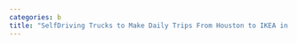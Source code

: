 ```yaml
---
categories: b
title: "SelfDriving Trucks to Make Daily Trips From Houston to IKEA in Frisco"
---
```

